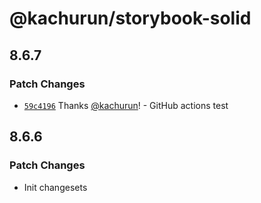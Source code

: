 # @kachurun/storybook-solid

## 8.6.7

### Patch Changes

-   [`59c4196`](https://github.com/kachurun/create-solid-storybook/commit/59c4196c506c33fb129045a76b573f18b8d43b1d) Thanks [@kachurun](https://github.com/kachurun)! - GitHub actions test

## 8.6.6

### Patch Changes

-   Init changesets
